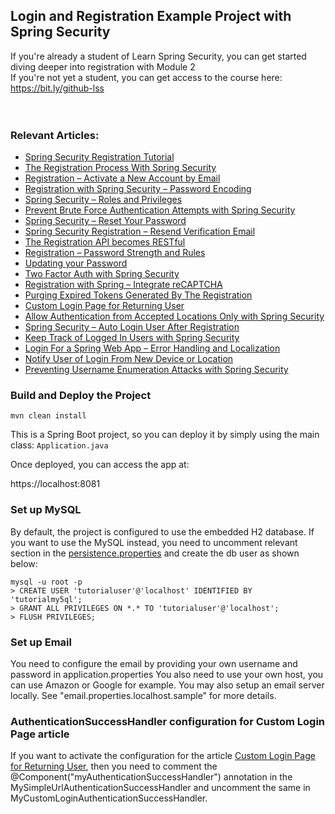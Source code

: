 ## Login and Registration Example Project with Spring Security
If you're already a student of Learn Spring Security, you can get started diving deeper into registration with Module 2 </br>
If you're not yet a student, you can get access to the course here: https://bit.ly/github-lss
</br></br></br>


### Relevant Articles: 
- [Spring Security Registration Tutorial](https://www.baeldung.com/spring-security-registration)
- [The Registration Process With Spring Security](https://www.baeldung.com/registration-with-spring-mvc-and-spring-security)
- [Registration – Activate a New Account by Email](https://www.baeldung.com/registration-verify-user-by-email)
- [Registration with Spring Security – Password Encoding](https://www.baeldung.com/spring-security-registration-password-encoding-bcrypt)
- [Spring Security – Roles and Privileges](https://www.baeldung.com/role-and-privilege-for-spring-security-registration)
- [Prevent Brute Force Authentication Attempts with Spring Security](https://www.baeldung.com/spring-security-block-brute-force-authentication-attempts)
- [Spring Security – Reset Your Password](https://www.baeldung.com/spring-security-registration-i-forgot-my-password)
- [Spring Security Registration – Resend Verification Email](https://www.baeldung.com/spring-security-registration-verification-email)
- [The Registration API becomes RESTful](https://www.baeldung.com/registration-restful-api)
- [Registration – Password Strength and Rules](https://www.baeldung.com/registration-password-strength-and-rules)
- [Updating your Password](https://www.baeldung.com/updating-your-password/)
- [Two Factor Auth with Spring Security](https://www.baeldung.com/spring-security-two-factor-authentication-with-soft-token)
- [Registration with Spring – Integrate reCAPTCHA](https://www.baeldung.com/spring-security-registration-captcha)
- [Purging Expired Tokens Generated By The Registration](https://www.baeldung.com/registration-token-cleanup)
- [Custom Login Page for Returning User](https://www.baeldung.com/custom-login-page-for-returning-user)
- [Allow Authentication from Accepted Locations Only with Spring Security](https://www.baeldung.com/spring-security-restrict-authentication-by-geography)
- [Spring Security – Auto Login User After Registration](https://www.baeldung.com/spring-security-auto-login-user-after-registration)
- [Keep Track of Logged In Users with Spring Security](https://www.baeldung.com/spring-security-track-logged-in-users)
- [Login For a Spring Web App – Error Handling and Localization](https://www.baeldung.com/spring-security-login-error-handling-localization)
- [Notify User of Login From New Device or Location](https://www.baeldung.com/spring-security-login-new-device-location)
- [Preventing Username Enumeration Attacks with Spring Security](https://www.baeldung.com/spring-security-enumeration-attacks)


### Build and Deploy the Project
```
mvn clean install
```

This is a Spring Boot project, so you can deploy it by simply using the main class: `Application.java`

Once deployed, you can access the app at: 

https://localhost:8081


### Set up MySQL
By default, the project is configured to use the embedded H2 database.
If you want to use the MySQL instead, you need to uncomment relevant section in the [persistence.properties](src/main/resources/persistence.properties) and create the db user as shown below:
```
mysql -u root -p 
> CREATE USER 'tutorialuser'@'localhost' IDENTIFIED BY 'tutorialmy5ql';
> GRANT ALL PRIVILEGES ON *.* TO 'tutorialuser'@'localhost';
> FLUSH PRIVILEGES;
```


### Set up Email

You need to configure the email by providing your own username and password in application.properties
You also need to use your own host, you can use Amazon or Google for example.
You may also setup an email server locally.  See "email.properties.localhost.sample" for more details.

### AuthenticationSuccessHandler configuration for Custom Login Page article
If you want to activate the configuration for the article [Custom Login Page for Returning User](https://www.baeldung.com/custom-login-page-for-returning-user), then you need to comment the @Component("myAuthenticationSuccessHandler") annotation in the MySimpleUrlAuthenticationSuccessHandler and uncomment the same in MyCustomLoginAuthenticationSuccessHandler.
